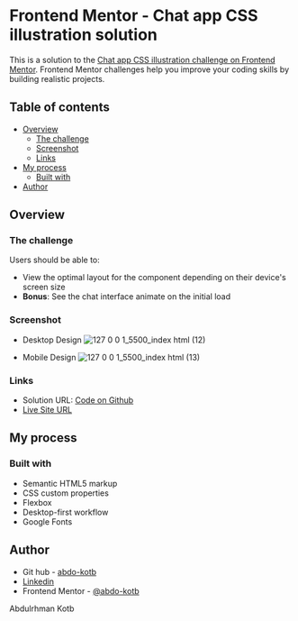 # Frontend Mentor - Chat app CSS illustration solution

This is a solution to the [Chat app CSS illustration challenge on Frontend Mentor](https://www.frontendmentor.io/challenges/chat-app-css-illustration-O5auMkFqY). Frontend Mentor challenges help you improve your coding skills by building realistic projects. 

## Table of contents

- [Overview](#overview)
  - [The challenge](#the-challenge)
  - [Screenshot](#screenshot)
  - [Links](#links)
- [My process](#my-process)
  - [Built with](#built-with)
- [Author](#author)

## Overview

### The challenge

Users should be able to:

- View the optimal layout for the component depending on their device's screen size
- **Bonus**: See the chat interface animate on the initial load

### Screenshot

- Desktop Design
![127 0 0 1_5500_index html (12)](https://user-images.githubusercontent.com/86558336/136601263-ec70fc8a-1439-4fc7-a1e3-dffb4668aa83.png)

- Mobile Design
![127 0 0 1_5500_index html (13)](https://user-images.githubusercontent.com/86558336/136601366-58d8d19c-e025-4a68-87ee-4c21dbd190a7.png)

### Links

- Solution URL: [Code on Github](https://github.com/abdo-kotb/chat-app-css-illustration)
- [Live Site URL](https://abdo-kotb.github.io/chat-app-css-illustration)

## My process

### Built with

- Semantic HTML5 markup
- CSS custom properties
- Flexbox
- Desktop-first workflow
- Google Fonts

## Author

- Git hub - [abdo-kotb](github.com/abdo-kotb)
- [Linkedin](https://www.linkedin.com/in/abdulrhman-mohammed-5687781b5/)
- Frontend Mentor - [@abdo-kotb](https://www.frontendmentor.io/profile/abdo-kotb)

Abdulrhman Kotb
